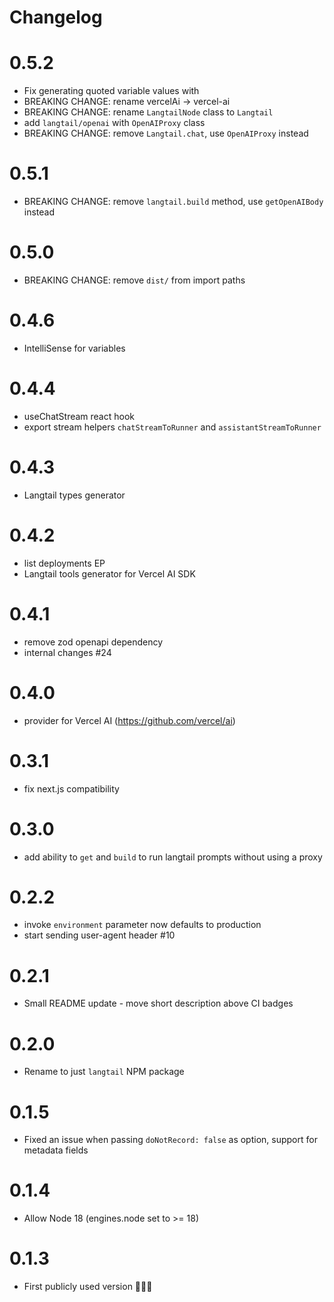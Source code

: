 # Changelog

# 0.5.2

- Fix generating quoted variable values with
- BREAKING CHANGE: rename vercelAi -> vercel-ai
- BREAKING CHANGE: rename `LangtailNode` class to `Langtail`
- add `langtail/openai` with `OpenAIProxy` class
- BREAKING CHANGE: remove `Langtail.chat`, use `OpenAIProxy` instead

# 0.5.1

- BREAKING CHANGE: remove `langtail.build` method, use `getOpenAIBody` instead

# 0.5.0

- BREAKING CHANGE: remove `dist/` from import paths

# 0.4.6

- IntelliSense for variables

# 0.4.4

- useChatStream react hook
- export stream helpers `chatStreamToRunner` and `assistantStreamToRunner`

# 0.4.3

- Langtail types generator

# 0.4.2

- list deployments EP
- Langtail tools generator for Vercel AI SDK

# 0.4.1

- remove zod openapi dependency
- internal changes #24

# 0.4.0

- provider for Vercel AI (https://github.com/vercel/ai)

# 0.3.1

- fix next.js compatibility

# 0.3.0

- add ability to `get` and `build` to run langtail prompts without using a proxy

# 0.2.2

- invoke `environment` parameter now defaults to production
- start sending user-agent header #10

# 0.2.1

- Small README update - move short description above CI badges

# 0.2.0

- Rename to just `langtail` NPM package

# 0.1.5

- Fixed an issue when passing `doNotRecord: false` as option, support for metadata fields

# 0.1.4

- Allow Node 18 (engines.node set to >= 18)

# 0.1.3

- First publicly used version 🎉🎉🎉

